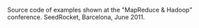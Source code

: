 Source code of examples shown at the "MapReduce & Hadoop" conference. SeedRocket, Barcelona, June 2011.